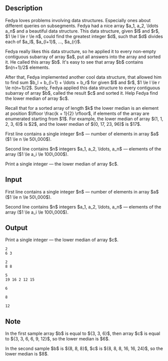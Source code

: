 ## Description

<div><p>Fedya loves problems involving data structures. Especially ones about different queries on subsegments. Fedya had a nice array $a_1, a_2, \ldots a_n$ and a beautiful data structure. This data structure, given $l$ and $r$, $1 \le l \le r \le n$, could find the greatest integer $d$, such that $d$ divides each of $a_l$, $a_{l+1}$, ..., $a_{r}$. </p><p>Fedya really likes this data structure, so he applied it to every non-empty contiguous subarray of array $a$, put all answers into the array and sorted it. He called this array $b$. It's easy to see that array $b$ contains $n(n+1)/2$ elements.</p><p>After that, Fedya implemented another cool data structure, that allowed him to find sum $b_l + b_{l+1} + \ldots + b_r$ for given $l$ and $r$, $1 \le l \le r \le n(n+1)/2$. Surely, Fedya applied this data structure to every contiguous subarray of array $b$, called the result $c$ and sorted it. Help Fedya find the lower median of array $c$.</p><p>Recall that for a sorted array of length $k$ the <span class="tex-font-style-it">lower median</span> is an element at position $\lfloor \frac{k + 1}{2} \rfloor$, if elements of the array are enumerated starting from $1$. For example, the lower median of array $(1, 1, 2, 3, 6)$ is $2$, and the lower median of $(0, 17, 23, 96)$ is $17$.</p></div><div class="input-specification"><p>First line contains a single integer $n$&nbsp;— number of elements in array $a$ ($1 \le n \le 50\,000$). </p><p>Second line contains $n$ integers $a_1, a_2, \ldots, a_n$&nbsp;— elements of the array ($1 \le a_i \le 100\,000$).</p></div><div class="output-specification"><p>Print a single integer&nbsp;— the lower median of array $c$.</p></div>

## Input

<p>First line contains a single integer $n$&nbsp;— number of elements in array $a$ ($1 \le n \le 50\,000$). </p><p>Second line contains $n$ integers $a_1, a_2, \ldots, a_n$&nbsp;— elements of the array ($1 \le a_i \le 100\,000$).</p>

## Output

<p>Print a single integer&nbsp;— the lower median of array $c$.</p>





```input1
2
6 3
```




```input2
2
8 8
```




```input3
5
19 16 2 12 15
```




```output1
6
```




```output2
8
```




```output3
12
```



## Note

<p>In the first sample array $b$ is equal to ${3, 3, 6}$, then array $c$ is equal to ${3, 3, 6, 6, 9, 12}$, so the lower median is $6$.</p><p>In the second sample $b$ is ${8, 8, 8}$, $c$ is ${8, 8, 8, 16, 16, 24}$, so the lower median is $8$.</p>
